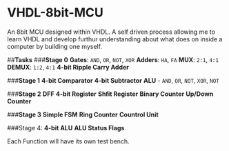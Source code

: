 # **VHDL-8bit-MCU**

An 8bit MCU designed within VHDL.
A self driven process allowing me to learn VHDL and develop furthur understanding about what does on inside a computer by building one myself.

##**Tasks**
###**Stage 0**
**Gates**: `AND`, `OR`, `NOT`, `XOR`
**Adders**: `HA`, `FA`
**MUX**: `2:1`, `4:1`
**DEMUX**: `1:2`, `4:1` 
**4-bit Ripple Carry Adder**

###**Stage 1**
**4-bit Comparator**
**4-bit Subtractor**
**ALU** - `AND`, `OR`, `NOT`, `XOR`, `NOT`

###**Stage 2**
**DFF**
**4-bit Register**
**Shfit Register**
**Binary Counter**
**Up/Down Counter**

###**Stage 3**
**Simple FSM**
**Ring Counter**
**Countrol Unit**

###Stage 4:
**4-bit ALU**
**ALU Status Flags**

Each Function will have its own test bench.


